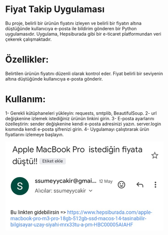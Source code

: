 # Fiyat Takip Uygulaması
Bu proje, belirli bir ürünün fiyatını izleyen ve belirli bir fiyatın altına düştüğünde kullanıcıya e-posta ile bildirim gönderen bir Python uygulamasıdır. Uygulama, Hepsiburada gibi bir e-ticaret platformundan veri çekerek çalışmaktadır.

# Özellikler:
Belirtilen ürünün fiyatını düzenli olarak kontrol eder.
Fiyat belirli bir seviyenin altına düştüğünde kullanıcıya e-posta gönderir.

# Kullanım:
1- Gerekli kütüphaneleri yükleyin: requests, smtplib, BeautifulSoup.
2- url değişkenine izlemek istediğiniz ürünün linkini girin.
3- E-posta ayarlarını özelleştirin:
sender değişkenine kendi e-posta adresinizi yazın.
server.login kısmında kendi e-posta şifrenizi girin.
4- Uygulamayı çalıştırarak ürün fiyatlarını izlemeye başlayın.

![image_alt](https://github.com/sumeyycakir/Fiyat-Takip-Uygulamasi-SMTP-Mail-Gonderimi/blob/20f6350db38df9523040263fc163292d262cf4da/Fiyat%20Takip/mail.jpg)
